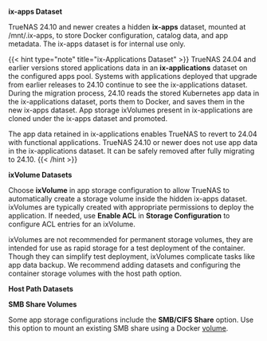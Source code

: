 &NewLine;

**ix-apps Dataset**

TrueNAS 24.10 and newer creates a hidden **ix-apps** dataset, mounted at <file>/mnt/.ix-apps</file>, to store Docker configuration, catalog data, and app metadata.
The ix-apps dataset is for internal use only.

<!--
1- Is there anything we want to/can say about why the ix-apps dataset was hidden and/or what the advantage of doing so is?
2- Can we suggest anything for users who want to manipulate the hidden dataset in ways that aren't currently possible like backing up the app data or moving the dataset to a new apps pool? Or can we at least say improvements in these areas are planned for future TrueNAS versions?
3- Anything else we'd like to see communicated about this dataset?

1- It has been hidden to prevent foot-shooting by users as we have seen users with iocage or k8s implementation doing again and again, this time we decided to have it harder to come across to prevent this foot-shooting.
2- So we should have backup/restore - migration of ix-apps dataset from one pool to another in place by FT
3- Not really i guess atm - probably to not do anything to that dataset and if there are concerns/issues - please feel free to let us know etc.
 -->

{{< hint type="note" title="ix-Applications Dataset" >}}
TrueNAS 24.04 and earlier versions stored applications data in an **ix-applications** dataset on the configured apps pool.
Systems with applications deployed that upgrade from earlier releases to 24.10 continue to see the ix-applications dataset.
During the migration process, 24.10 reads the stored Kubernetes app data in the ix-applications dataset, ports them to Docker, and saves them in the new ix-apps dataset.
App storage ixVolumes present in ix-applications are cloned under the ix-apps dataset and promoted.

The app data retained in ix-applications enables TrueNAS to revert to 24.04 with functional applications.
TrueNAS 24.10 or newer does not use app data in the ix-applications dataset.
It can be safely removed after fully migrating to 24.10.
{{< /hint >}}

<!-- {{< hint type=info >}}
Earlier versions of TrueNAS had issues with apps failing to deploy if the application and an SMB or NFS share had the same host path to a dataset.
This issue no longer exists, but we still recommended creating datasets for applications that do not share the same host path as an SMB or NFS share.
{{< /hint >}}-->

**ixVolume Datasets**

Choose **ixVolume** in app storage configuration to allow TrueNAS to automatically create a storage volume inside the hidden ix-apps dataset.
ixVolumes are typically created with appropriate permissions to deploy the application.
If needed, use **Enable ACL** in **Storage Configuration** to configure ACL entries for an ixVolume.

ixVolumes are not recommended for permanent storage volumes, they are intended for use as rapid storage for a test deployment of the container.
Though they can simplify test deployment, ixVolumes complicate tasks like app data backup.
We recommend adding datasets and configuring the container storage volumes with the host path option.

**Host Path Datasets**

**SMB Share Volumes**

Some app storage configurations include the **SMB/CIFS Share** option.
Use this option to mount an existing SMB share using a Docker [volume](https://docs.docker.com/engine/storage/#volumes).
